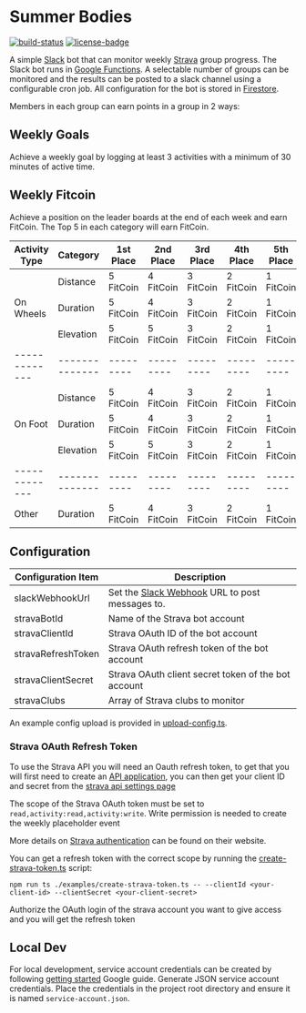 # Summer Bodies

[![build-status][build-badge]][build-link]
[![license-badge][license-badge]][license-link]

A simple [Slack][slack] bot that can monitor weekly [Strava][strava] group progress. The Slack bot runs in [Google Functions][google-functions]. A selectable number of groups can be monitored and the results can be posted to a slack channel using a configurable cron job. All configuration for the bot is stored in [Firestore][firestore].

Members in each group can earn points in a group in 2 ways:

## Weekly Goals

Achieve a weekly goal by logging at least 3 activities with a minimum of 30 minutes of active time.

## Weekly Fitcoin

Achieve a position on the leader boards at the end of each week and earn FitCoin. The Top 5 in each category will earn FitCoin.

| Activity Type | Category       | 1st Place | 2nd Place | 3rd Place | 4th Place | 5th Place |
| ------------- | -------------- | --------- | --------- | --------- | --------- | --------- |
|               | Distance       | 5 FitCoin | 4 FitCoin | 3 FitCoin | 2 FitCoin | 1 FitCoin |
| On Wheels     | Duration       | 5 FitCoin | 4 FitCoin | 3 FitCoin | 2 FitCoin | 1 FitCoin |
|               | Elevation      | 5 FitCoin | 5 FitCoin | 3 FitCoin | 2 FitCoin | 1 FitCoin |
| ------------- | -------------- | --------- | --------- | --------- | --------- | --------- |
|               | Distance       | 5 FitCoin | 4 FitCoin | 3 FitCoin | 2 FitCoin | 1 FitCoin |
| On Foot       | Duration       | 5 FitCoin | 4 FitCoin | 3 FitCoin | 2 FitCoin | 1 FitCoin |
|               | Elevation      | 5 FitCoin | 5 FitCoin | 3 FitCoin | 2 FitCoin | 1 FitCoin |
| ------------- | -------------- | --------- | --------- | --------- | --------- | --------- |
| Other         | Duration       | 5 FitCoin | 4 FitCoin | 3 FitCoin | 2 FitCoin | 1 FitCoin |

## Configuration

| Configuration Item | Description                                                      |
| ------------------ | ---------------------------------------------------------------- |
| slackWebhookUrl    | Set the [Slack Webhook][slack-webhooks] URL to post messages to. |
| stravaBotId        | Name of the Strava bot account                                   |
| stravaClientId     | Strava OAuth ID of the bot account                               |
| stravaRefreshToken | Strava OAuth refresh token of the bot account                    |
| stravaClientSecret | Strava OAuth client secret token of the bot account              |
| stravaClubs        | Array of Strava clubs to monitor                                 |

An example config upload is provided in [upload-config.ts][upload-config].

### Strava OAuth Refresh Token

To use the Strava API you will need an Oauth refresh token, to get that you will first need to create an [API application][strava-dev], you can then get your client ID and secret from the [strava api settings page][strava-api-settings]

The scope of the Strava OAuth token must be set to `read,activity:read,activity:write`.
Write permission is needed to create the weekly placeholder event

More details on [Strava authentication][strava-oauth] can be found on their website.

You can get a refresh token with the correct scope by running the [create-strava-token.ts][create-strava-token] script:

```console
npm run ts ./examples/create-strava-token.ts -- --clientId <your-client-id> --clientSecret <your-client-secret>
```

Authorize the OAuth login of the strava account you want to give access and you will get the refresh token

## Local Dev

For local development, service account credentials can be created by following [getting started][getting-started] Google guide. Generate JSON service account credentials. Place the credentials in the project root directory and ensure it is named `service-account.json`.

[firestore]: https://firebase.google.com/docs/firestore
[getting-started]: https://cloud.google.com/docs/authentication/getting-started
[google-functions]: https://cloud.google.com/functions
[slack]: https://slack.com
[slack-webhooks]: https://entersekt.slack.com/apps/A0F7XDUAZ-incoming-webhooks
[strava]: https://www.strava.com
[strava-oauth]: https://developers.strava.com/docs/authentication/
[strava-api-settings]: https://www.strava.com/settings/api
[upload-config]: functions/examples/upload-config.ts
[create-strava-token]: functions/examples/create-strava-token.ts
[strava-dev]: https://developers.strava.com/docs/getting-started/#account
[license-badge]: https://img.shields.io/badge/license-MIT-000000.svg
[license-link]: https://github.com/diebietse/summer-bodies/blob/master/LICENSE
[build-badge]: https://github.com/diebietse/summer-bodies/workflows/build/badge.svg?branch=master
[build-link]: https://github.com/diebietse/summer-bodies/actions?query=workflow%3Abuild+branch%3Amaster